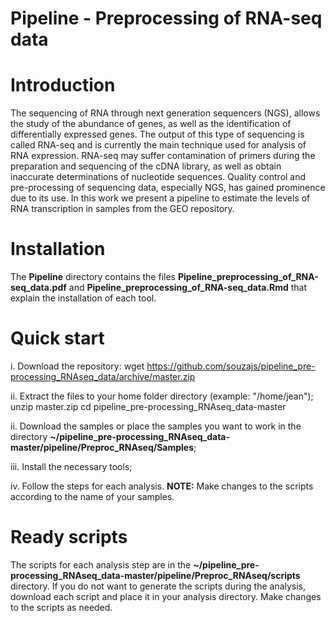 # Pipeline - Preprocessing of RNA-seq data

# Introduction
The sequencing of RNA through next generation sequencers (NGS), allows the study of the abundance of genes, as well as the identification of differentially expressed genes. The output of this type of sequencing is called RNA-seq and is currently the main technique used for analysis of RNA expression. RNA-seq may suffer contamination of primers during the preparation and sequencing of the cDNA library, as well as obtain inaccurate determinations of nucleotide sequences. Quality control and pre-processing of sequencing data, especially NGS, has gained prominence due to its use. In this work we present a pipeline to estimate the levels of RNA transcription in samples from the GEO repository.

# Installation
The **Pipeline** directory contains the files **Pipeline_preprocessing_of_RNA-seq_data.pdf** and **Pipeline_preprocessing_of_RNA-seq_data.Rmd** that explain the installation of each tool.

# Quick start

i. Download the repository:
wget https://github.com/souzajs/pipeline_pre-processing_RNAseq_data/archive/master.zip

ii. Extract the files to your home folder directory (example: "/home/jean");
unzip master.zip
cd pipeline_pre-processing_RNAseq_data-master

ii. Download the samples or place the samples you want to work in the directory **~/pipeline_pre-processing_RNAseq_data-master/pipeline/Preproc_RNAseq/Samples**;

iii. Install the necessary tools;

iv. Follow the steps for each analysis. **NOTE:** Make changes to the scripts according to the name of your samples.

# Ready scripts
The scripts for each analysis step are in the **~/pipeline_pre-processing_RNAseq_data-master/pipeline/Preproc_RNAseq/scripts** directory. If you do not want to generate the scripts during the analysis, download each script and place it in your analysis directory. Make changes to the scripts as needed.
